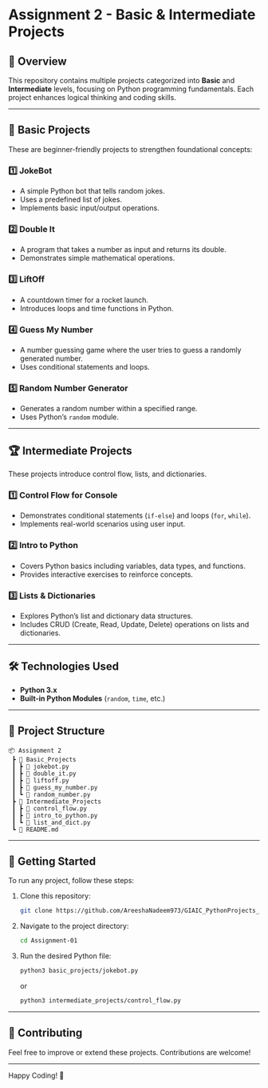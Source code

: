 # Assignment 2 - Basic & Intermediate Projects

## 📌 Overview
This repository contains multiple projects categorized into **Basic** and **Intermediate** levels, focusing on Python programming fundamentals. Each project enhances logical thinking and coding skills.

---

## 🚀 Basic Projects
These are beginner-friendly projects to strengthen foundational concepts:

### 1️⃣ **JokeBot**
   - A simple Python bot that tells random jokes.
   - Uses a predefined list of jokes.
   - Implements basic input/output operations.

### 2️⃣ **Double It**
   - A program that takes a number as input and returns its double.
   - Demonstrates simple mathematical operations.

### 3️⃣ **LiftOff**
   - A countdown timer for a rocket launch.
   - Introduces loops and time functions in Python.

### 4️⃣ **Guess My Number**
   - A number guessing game where the user tries to guess a randomly generated number.
   - Uses conditional statements and loops.

### 5️⃣ **Random Number Generator**
   - Generates a random number within a specified range.
   - Uses Python’s `random` module.

---

## 🏆 Intermediate Projects
These projects introduce control flow, lists, and dictionaries.

### 1️⃣ **Control Flow for Console**
   - Demonstrates conditional statements (`if-else`) and loops (`for`, `while`).
   - Implements real-world scenarios using user input.

### 2️⃣ **Intro to Python**
   - Covers Python basics including variables, data types, and functions.
   - Provides interactive exercises to reinforce concepts.

### 3️⃣ **Lists & Dictionaries**
   - Explores Python’s list and dictionary data structures.
   - Includes CRUD (Create, Read, Update, Delete) operations on lists and dictionaries.

---

## 🛠 Technologies Used
- **Python 3.x**
- **Built-in Python Modules** (`random`, `time`, etc.)

---

## 📂 Project Structure
```
📦 Assignment 2
 ┣ 📂 Basic_Projects
 ┃ ┣ 📜 jokebot.py
 ┃ ┣ 📜 double_it.py
 ┃ ┣ 📜 liftoff.py
 ┃ ┣ 📜 guess_my_number.py
 ┃ ┗ 📜 random_number.py
 ┣ 📂 Intermediate_Projects
 ┃ ┣ 📜 control_flow.py
 ┃ ┣ 📜 intro_to_python.py
 ┃ ┗ 📜 list_and_dict.py
 ┗ 📜 README.md
```

---

## 🚀 Getting Started
To run any project, follow these steps:
1. Clone this repository:
   ```bash
   git clone https://github.com/AreeshaNadeem973/GIAIC_PythonProjects_Assignment-4.git
   ```
2. Navigate to the project directory:
   ```bash
   cd Assignment-01
   ```
3. Run the desired Python file:
   ```bash
   python3 basic_projects/jokebot.py
   ```
   or
   ```bash
   python3 intermediate_projects/control_flow.py
   ```

---

## 🤝 Contributing
Feel free to improve or extend these projects. Contributions are welcome!

---



Happy Coding! 🚀
